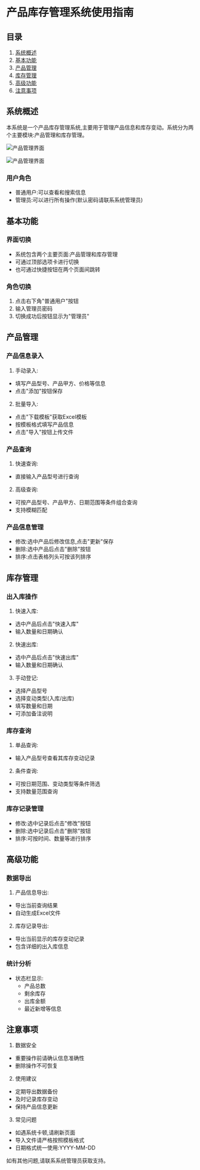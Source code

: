 # 产品库存管理系统使用指南

## 目录

1. [系统概述](#系统概述)
2. [基本功能](#基本功能)
3. [产品管理](#产品管理)
4. [库存管理](#库存管理)
5. [高级功能](#高级功能)
6. [注意事项](#注意事项)

## 系统概述

本系统是一个产品库存管理系统,主要用于管理产品信息和库存变动。系统分为两个主要模块:产品管理和库存管理。

![产品管理界面](docs/images/产品管理.jpg)                           

![产品管理界面](docs/images/产品管理.jpg)              

### 用户角色

* 普通用户:可以查看和搜索信息
* 管理员:可以进行所有操作(默认密码请联系系统管理员)

## 基本功能

### 界面切换

* 系统包含两个主要页面:产品管理和库存管理
* 可通过顶部选项卡进行切换
* 也可通过快捷按钮在两个页面间跳转

### 角色切换

1. 点击右下角"普通用户"按钮
2. 输入管理员密码
3. 切换成功后按钮显示为"管理员"

## 产品管理

### 产品信息录入

1. 手动录入:
  
  * 填写产品型号、产品甲方、价格等信息
  * 点击"添加"按钮保存
2. 批量导入:
  
  * 点击"下载模板"获取Excel模板
  * 按模板格式填写产品信息
  * 点击"导入"按钮上传文件

### 产品查询

1. 快速查询:
  
  * 直接输入产品型号进行查询
2. 高级查询:
  
  * 可按产品型号、产品甲方、日期范围等条件组合查询
  * 支持模糊匹配

### 产品信息管理

* 修改:选中产品后修改信息,点击"更新"保存
* 删除:选中产品后点击"删除"按钮
* 排序:点击表格列头可按该列排序

## 库存管理

### 出入库操作

1. 快速入库:
  
  * 选中产品后点击"快速入库"
  * 输入数量和日期确认
2. 快速出库:
  
  * 选中产品后点击"快速出库"
  * 输入数量和日期确认
3. 手动登记:
  
  * 选择产品型号
  * 选择变动类型(入库/出库)
  * 填写数量和日期
  * 可添加备注说明

### 库存查询

1. 单品查询:
  
  * 输入产品型号查看其库存变动记录
2. 条件查询:
  
  * 可按日期范围、变动类型等条件筛选
  * 支持数量范围查询

### 库存记录管理

* 修改:选中记录后点击"修改"按钮
* 删除:选中记录后点击"删除"按钮
* 排序:可按时间、数量等进行排序

## 高级功能

### 数据导出

1. 产品信息导出:
  
  * 导出当前查询结果
  * 自动生成Excel文件
2. 库存记录导出:
  
  * 导出当前显示的库存变动记录
  * 包含详细的出入库信息

### 统计分析

* 状态栏显示:
  * 产品总数
  * 剩余库存
  * 出库金额
  * 最近新增等信息

## 注意事项

1. 数据安全
  
  * 重要操作前请确认信息准确性
  * 删除操作不可恢复
2. 使用建议
  
  * 定期导出数据备份
  * 及时记录库存变动
  * 保持产品信息更新
3. 常见问题
  
  * 如遇系统卡顿,请刷新页面
  * 导入文件请严格按照模板格式
  * 日期格式统一使用:YYYY-MM-DD

如有其他问题,请联系系统管理员获取支持。
